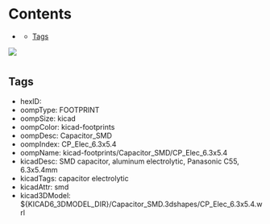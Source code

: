 



Contents
========

* [](#)
	* [Tags](#tags)
  
![][im]
# 

## Tags

- hexID: 
- oompType: FOOTPRINT
- oompSize: kicad
- oompColor: kicad-footprints
- oompDesc: Capacitor_SMD
- oompIndex: CP_Elec_6.3x5.4
- oompName: kicad-footprints/Capacitor_SMD/CP_Elec_6.3x5.4
- kicadDesc: SMD capacitor, aluminum electrolytic, Panasonic C55, 6.3x5.4mm
- kicadTags: capacitor electrolytic
- kicadAttr: smd
- kicad3DModel: ${KICAD6_3DMODEL_DIR}/Capacitor_SMD.3dshapes/CP_Elec_6.3x5.4.wrl



[im]: image.png
